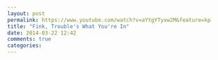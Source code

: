 ```yaml
---
layout: post
permalink: https://www.youtube.com/watch?v=aYtgYTyxw2M&feature=kp
title: "Fink, Trouble's What You're In"
date: 2014-03-22 12:42
comments: true
categories: 
---
```

